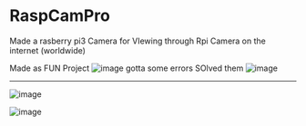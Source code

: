# RaspCamPro
Made a rasberry pi3 Camera for VIewing through Rpi Camera on the internet (worldwide)


Made as  FUN Project 
![image](https://github.com/user-attachments/assets/c8feb2f7-dad3-4db2-b32b-efd8410965e9)
gotta some errors
SOlved them
![image](https://github.com/user-attachments/assets/0a85008f-b472-450e-ba6c-1fd804a18b4e)

-----
![image](https://github.com/user-attachments/assets/9240b191-c354-4679-9c4a-695f9ae38696)




![image](https://github.com/user-attachments/assets/ab1fb5c5-f994-42da-ac0d-52f9d3ffdbdb)
